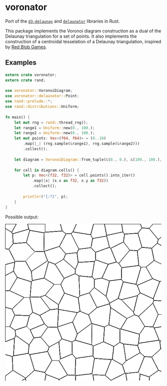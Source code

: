 # voronator
Port of the [`d3-delaunay`](https://github.com/d3/d3-delaunay) and [`delaunator`](https://github.com/mapbox/delaunator) libraries in Rust.

This package implements the Voronoi diagram construction as a dual of the Delaunay triangulation for a set of points. It also implements the construction of a centroidal tesselation of a Delaunay triangulation, inspired by [Red Blob Games](https://www.redblobgames.com/x/2022-voronoi-maps-tutorial/).

## Examples

```rust
extern crate voronator;
extern crate rand;

use voronator::VoronoiDiagram;
use voronator::delaunator::Point;
use rand::prelude::*;
use rand::distributions::Uniform;

fn main() {
    let mut rng = rand::thread_rng();
    let range1 = Uniform::new(0., 100.);
    let range2 = Uniform::new(0., 100.);
    let mut points: Vec<(f64, f64)> = (0..10)
        .map(|_| (rng.sample(&range1), rng.sample(&range2)))
        .collect();

    let diagram = VoronoiDiagram::from_tuple(&(0., 0.), &(100., 100.), &points).unwrap();
    
    for cell in diagram.cells() {
        let p: Vec<(f32, f32)> = cell.points().into_iter()
            .map(|x| (x.x as f32, x.y as f32))
            .collect();
        
        println!("{:?}", p);
    }
}
```
Possible output:

![Possible output](example.png?raw=true "Possible output")